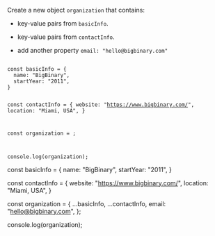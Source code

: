 Create a new object `organization` that contains:

- key-value pairs from `basicInfo`.

- key-value pairs from `contactInfo`.

- add another property `email: "hello@bigbinary.com"`

<codeblock type="exercise" language="javascript" testMode="fixedInput">
<code>
const basicInfo = {
  name: "BigBinary",
  startYear: "2011",
}

const contactInfo = {
  website: "https://www.bigbinary.com/",
  location: "Miami, USA",
}

const organization = ;

console.log(organization);
</code>

<solution>
const basicInfo = {
  name: "BigBinary",
  startYear: "2011",
}

const contactInfo = {
  website: "https://www.bigbinary.com/",
  location: "Miami, USA",
}

const organization = {
  ...basicInfo,
  ...contactInfo,
  email: "hello@bigbinary.com",
};

console.log(organization);
</solution>
</codeblock>
